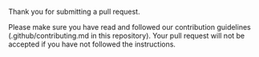 Thank you for submitting a pull request.

Please make sure you have read and followed our contribution guidelines (.github/contributing.md in this repository). Your pull request will not be accepted if you have not followed the instructions.

